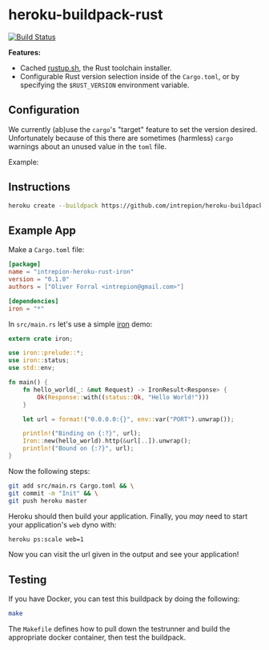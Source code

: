 # heroku-buildpack-rust

[![Build Status](https://travis-ci.org/intrepion/heroku-buildpack-rust.svg?branch=master)](https://travis-ci.org/intrepion/heroku-buildpack-rust)

**Features:**

* Cached [rustup.sh](https://rustup.rs), the Rust toolchain installer.
* Configurable Rust version selection inside of the `Cargo.toml`, or by specifying the `$RUST_VERSION` environment variable.

## Configuration

We currently (ab)use the `cargo`'s "target" feature to set the version desired.
Unfortunately because of this there are sometimes (harmless) `cargo` warnings
about an unused value in the `toml` file.

Example:

## Instructions

```bash
heroku create --buildpack https://github.com/intrepion/heroku-buildpack-rust
```

## Example App

Make a `Cargo.toml` file:

```toml
[package]
name = "intrepion-heroku-rust-iron"
version = "0.1.0"
authors = ["Oliver Forral <intrepion@gmail.com>"]

[dependencies]
iron = "*"

```

In `src/main.rs` let's use a simple [iron](http://ironframework.io/) demo:

```rust
extern crate iron;

use iron::prelude::*;
use iron::status;
use std::env;

fn main() {
    fn hello_world(_: &mut Request) -> IronResult<Response> {
        Ok(Response::with((status::Ok, "Hello World!")))
    }

    let url = format!("0.0.0.0:{}", env::var("PORT").unwrap());

    println!("Binding on {:?}", url);
    Iron::new(hello_world).http(&url[..]).unwrap();
    println!("Bound on {:?}", url);
}
```

Now the following steps:

```bash
git add src/main.rs Cargo.toml && \
git commit -m "Init" && \
git push heroku master
```

Heroku should then build your application. Finally, you *may* need to start your
application's `web` dyno with:

```bash
heroku ps:scale web=1
```

Now you can visit the url given in the output
and see your application!

## Testing

If you have Docker, you can test this buildpack by doing the following:

```bash
make
```

The `Makefile` defines how to pull down the testrunner and build the appropriate
docker container, then test the buildpack.
